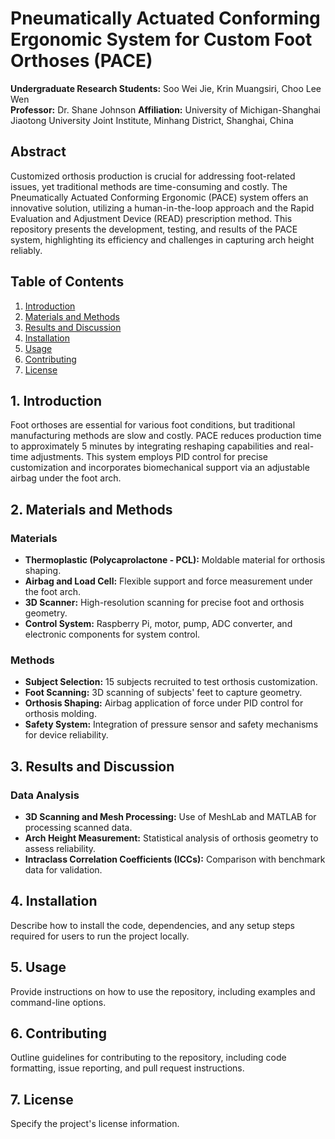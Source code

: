 # Pneumatically Actuated Conforming Ergonomic System for Custom Foot Orthoses (PACE)

**Undergraduate Research Students:** Soo Wei Jie, Krin Muangsiri, Choo Lee Wen  
**Professor:** Dr. Shane Johnson 
**Affiliation:** University of Michigan-Shanghai Jiaotong University Joint Institute, Minhang District, Shanghai, China

## Abstract

Customized orthosis production is crucial for addressing foot-related issues, yet traditional methods are time-consuming and costly. The Pneumatically Actuated Conforming Ergonomic (PACE) system offers an innovative solution, utilizing a human-in-the-loop approach and the Rapid Evaluation and Adjustment Device (READ) prescription method. This repository presents the development, testing, and results of the PACE system, highlighting its efficiency and challenges in capturing arch height reliably.

## Table of Contents

1. [Introduction](#1-introduction)
2. [Materials and Methods](#2-materials-and-methods)
3. [Results and Discussion](#3-results-and-discussion)
4. [Installation](#4-installation)
5. [Usage](#5-usage)
6. [Contributing](#6-contributing)
7. [License](#7-license)

## 1. Introduction

Foot orthoses are essential for various foot conditions, but traditional manufacturing methods are slow and costly. PACE reduces production time to approximately 5 minutes by integrating reshaping capabilities and real-time adjustments. This system employs PID control for precise customization and incorporates biomechanical support via an adjustable airbag under the foot arch.

## 2. Materials and Methods

### Materials

- **Thermoplastic (Polycaprolactone - PCL):** Moldable material for orthosis shaping.
- **Airbag and Load Cell:** Flexible support and force measurement under the foot arch.
- **3D Scanner:** High-resolution scanning for precise foot and orthosis geometry.
- **Control System:** Raspberry Pi, motor, pump, ADC converter, and electronic components for system control.

### Methods

- **Subject Selection:** 15 subjects recruited to test orthosis customization.
- **Foot Scanning:** 3D scanning of subjects' feet to capture geometry.
- **Orthosis Shaping:** Airbag application of force under PID control for orthosis molding.
- **Safety System:** Integration of pressure sensor and safety mechanisms for device reliability.

## 3. Results and Discussion

### Data Analysis

- **3D Scanning and Mesh Processing:** Use of MeshLab and MATLAB for processing scanned data.
- **Arch Height Measurement:** Statistical analysis of orthosis geometry to assess reliability.
- **Intraclass Correlation Coefficients (ICCs):** Comparison with benchmark data for validation.

## 4. Installation

Describe how to install the code, dependencies, and any setup steps required for users to run the project locally.

## 5. Usage

Provide instructions on how to use the repository, including examples and command-line options.

## 6. Contributing

Outline guidelines for contributing to the repository, including code formatting, issue reporting, and pull request instructions.

## 7. License

Specify the project's license information.
